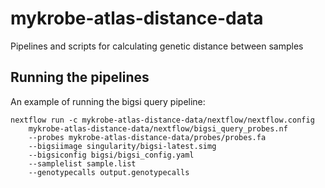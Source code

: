 # mykrobe-atlas-distance-data
Pipelines and scripts for calculating genetic distance between samples

## Running the pipelines
An example of running the bigsi query pipeline:
```shell script
nextflow run -c mykrobe-atlas-distance-data/nextflow/nextflow.config 
    mykrobe-atlas-distance-data/nextflow/bigsi_query_probes.nf 
    --probes mykrobe-atlas-distance-data/probes/probes.fa 
    --bigsiimage singularity/bigsi-latest.simg 
    --bigsiconfig bigsi/bigsi_config.yaml
    --samplelist sample.list
    --genotypecalls output.genotypecalls
```
